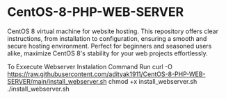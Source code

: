 # CentOS-8-PHP-WEB-SERVER
CentOS 8 virtual machine for website hosting. This repository offers clear instructions, from installation to configuration, ensuring a smooth and secure hosting environment. Perfect for beginners and seasoned users alike, maximize CentOS 8's stability for your web projects effortlessly.



To Exxecute Webserver Instalation Command Run
curl -O https://raw.githubusercontent.com/adityak1911/CentOS-8-PHP-WEB-SERVER/main/install_webserver.sh
chmod +x install_webserver.sh
./install_webserver.sh
